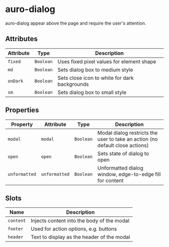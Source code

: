 # auro-dialog

auro-dialog appear above the page and require the user's attention.

## Attributes

| Attribute | Type      | Description                                   |
|-----------|-----------|-----------------------------------------------|
| `fixed`   | `Boolean` | Uses fixed pixel values for element shape     |
| `md`      | `Boolean` | Sets dialog box to medium style               |
| `onDark`  | `Boolean` | Sets close icon to white for dark backgrounds |
| `sm`      | `Boolean` | Sets dialog box to small style                |

## Properties

| Property      | Attribute     | Type      | Description                                      |
|---------------|---------------|-----------|--------------------------------------------------|
| `modal`       | `modal`       | `Boolean` | Modal dialog restricts the user to take an action (no default close actions) |
| `open`        | `open`        | `Boolean` | Sets state of dialog to open                     |
| `unformatted` | `unformatted` | `Boolean` | Unformatted dialog window, edge-to-edge fill for content |

## Slots

| Name      | Description                                |
|-----------|--------------------------------------------|
| `content` | Injects content into the body of the modal |
| `footer`  | Used for action options, e.g. buttons      |
| `header`  | Text to display as the header of the modal |
